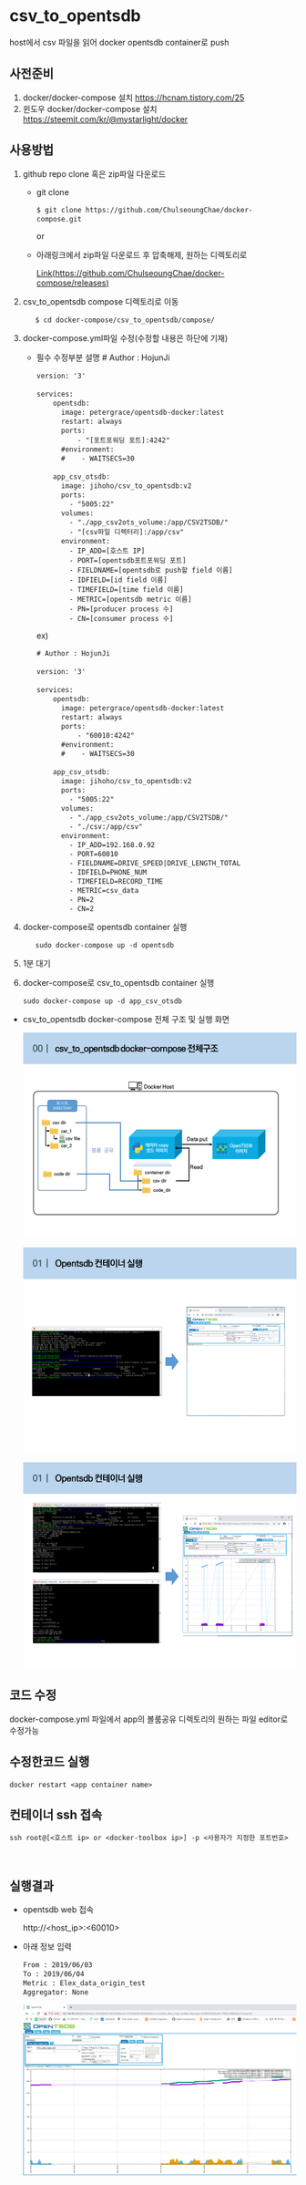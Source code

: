 # csv_to_opentsdb

host에서  csv 파일을 읽어 docker opentsdb container로 push

## 사전준비
  1.  docker/docker-compose 설치
      https://hcnam.tistory.com/25
  2. 윈도우 docker/docker-compose 설치
      https://steemit.com/kr/@mystarlight/docker


## 사용방법
  1. github repo clone 혹은 zip파일 다운로드
  
      - git clone
      
            $ git clone https://github.com/ChulseoungChae/docker-compose.git
        
        or
      
      - 아래링크에서 zip파일 다운로드 후 압축해제, 원하는 디렉토리로 
      
          [Link(https://github.com/ChulseoungChae/docker-compose/releases)](https://github.com/ChulseoungChae/docker-compose/releases)
      
  2. csv_to_opentsdb compose 디렉토리로 이동
  
            $ cd docker-compose/csv_to_opentsdb/compose/
  
  3. docker-compose.yml파일 수정(수정할 내용은 하단에 기재)
      - 필수 수정부분 설명
            # Author : HojunJi
            
            version: '3'
            
            services: 
                opentsdb:
                  image: petergrace/opentsdb-docker:latest
                  restart: always
                  ports:
                      - "[포트포워딩 포트]:4242"
                  #environment:
                  #    - WAITSECS=30   
            
                app_csv_otsdb:
                  image: jihoho/csv_to_opentsdb:v2
                  ports:
                    - "5005:22"
                  volumes:
                    - "./app_csv2ots_volume:/app/CSV2TSDB/"
                    - "[csv파일 디렉터리]:/app/csv"
                  environment:
                    - IP_ADD=[호스트 IP]
                    - PORT=[opentsdb포트포워딩 포트]
                    - FIELDNAME=[opentsdb로 push할 field 이름]
                    - IDFIELD=[id field 이름]
                    - TIMEFIELD=[time field 이름]
                    - METRIC=[opentsdb metric 이름]
                    - PN=[producer process 수]
                    - CN=[consumer process 수]
        
           ex)
        
            # Author : HojunJi
            
            version: '3'
            
            services: 
                opentsdb:
                  image: petergrace/opentsdb-docker:latest
                  restart: always
                  ports:
                      - "60010:4242"
                  #environment:
                  #    - WAITSECS=30   
            
                app_csv_otsdb:
                  image: jihoho/csv_to_opentsdb:v2
                  ports:
                    - "5005:22"
                  volumes:
                    - "./app_csv2ots_volume:/app/CSV2TSDB/"
                    - "./csv:/app/csv"
                  environment:
                    - IP_ADD=192.168.0.92
                    - PORT=60010
                    - FIELDNAME=DRIVE_SPEED|DRIVE_LENGTH_TOTAL
                    - IDFIELD=PHONE_NUM
                    - TIMEFIELD=RECORD_TIME
                    - METRIC=csv_data
                    - PN=2
                    - CN=2

  4. docker-compose로 opentsdb container 실행

            sudo docker-compose up -d opentsdb

  5. 1분 대기

  6. docker-compose로 csv_to_opentsdb container 실행

        ```
        sudo docker-compose up -d app_csv_otsdb
        ```

        

  - csv_to_opentsdb docker-compose 전체 구조 및 실행 화면

    ![opentsdb](./image/image1.PNG)
    
    ![csv2ots](./image/image2.PNG)
    
    ![csv2ots](./image/image3.PNG)

## 코드 수정
  docker-compose.yml 파일에서 app의 볼룸공유 디렉토리의 원하는 파일 editor로 수정가능

## 수정한코드 실행
    docker restart <app container name>

## 컨테이너 ssh 접속
    ssh root@[<호스트 ip> or <docker-toolbox ip>] -p <사용자가 지정한 포트번호>


​    
## 실행결과

  - opentsdb web 접속

      http://<host_ip>:<60010>
      
  - 아래 정보 입력
    
        From : 2019/06/03
        To : 2019/06/04
        Metric : Elex_data_origin_test
        Aggregator: None	

      ![result](./image/2.PNG)
